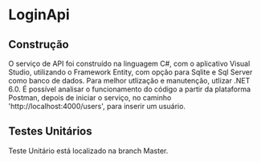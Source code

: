 # LoginApi
## Construção
O serviço de API foi construído na linguagem C#, com o aplicativo Visual Studio, utilizando o Framework Entity, com opção para Sqlite e Sql Server como banco de dados. Para melhor utlização e manutenção, utlizar .NET 6.0. 
É possível analisar o funcionamento do código a partir da plataforma Postman, depois de iniciar o serviço, no caminho 'http://localhost:4000/users', para inserir um usuário.
## Testes Unitários
Teste Unitário está localizado na branch Master. 

